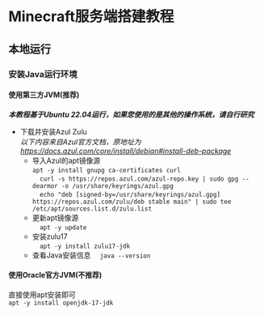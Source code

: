 # Minecraft服务端搭建教程
## 本地运行  
### 安装Java运行环境  
#### 使用第三方JVM(推荐)  
***本教程基于Ubuntu 22.04运行，如果您使用的是其他的操作系统，请自行研究***
- 下载并安装Azul Zulu  
*以下内容来自Azul官方文档，原地址为<https://docs.azul.com/core/install/debian#install-deb-package>*
  - 导入Azul的apt镜像源  
`
apt -y install gnupg ca-certificates curl  
`  
`  
curl -s https://repos.azul.com/azul-repo.key | sudo gpg --dearmor -o /usr/share/keyrings/azul.gpg  
`  
`  
echo "deb [signed-by=/usr/share/keyrings/azul.gpg] https://repos.azul.com/zulu/deb stable main" | sudo tee /etc/apt/sources.list.d/zulu.list  
`  
  - 更新apt镜像源  
`  
apt -y update  
`  
  - 安装zulu17  
`  
apt -y install zulu17-jdk   
`  
  - 查看Java安装信息
`  
java --version
`  


#### 使用Oracle官方JVM(不推荐)  
直接使用apt安装即可  
`
apt -y install openjdk-17-jdk  
`

